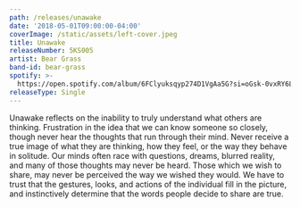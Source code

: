 ```yaml
---
path: /releases/unawake
date: '2018-05-01T09:00:00-04:00'
coverImage: /static/assets/left-cover.jpeg
title: Unawake
releaseNumber: 5KS005
artist: Bear Grass
band-id: bear-grass
spotify: >-
  https://open.spotify.com/album/6FClyuksqyp274D1VgAa5G?si=oGsk-0vxRY6LnvH2QEKpOQ
releaseType: Single
---
```

Unawake reflects on the inability to truly understand what others are thinking. Frustration in the idea that we can know someone so closely, though never hear the thoughts that run through their mind. Never receive a true image of what they are thinking, how they feel, or the way they behave in solitude. Our minds often race with questions, dreams, blurred reality, and many of those thoughts may never be heard. Those which we wish to share, may never be perceived the way we wished they would. We have to trust that the gestures, looks, and actions of the individual fill in the picture, and instinctively determine that the words people decide to share are true.
